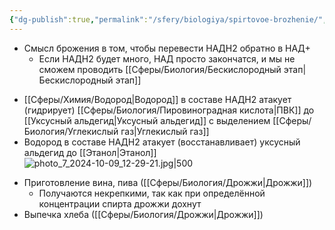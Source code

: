 ```yaml
---
{"dg-publish":true,"permalink":"/sfery/biologiya/spirtovoe-brozhenie/","tags":["Общаябиология"]}
---
```


 - Смысл брожения в том, чтобы перевести НАДН2 обратно в НАД+
	- Если НАДН2 будет много, НАД просто закончатся, и мы не сможем проводить [[Сферы/Биология/Бескислородный этап\|Бескислородный этап]]
+ [[Сферы/Химия/Водород\|Водород]] в составе НАДН2 атакует (гидрирует) [[Сферы/Биология/Пировиноградная кислота\|ПВК]] до [[Уксусный альдегид\|Уксусный альдегид]] с выделением [[Сферы/Биология/Углекислый газ\|Углекислый газ]]
+ Водород в составе НАДН2 атакует (восстанавливает) уксусный альдегид до [[Этанол\|Этанол]] 
![photo_7_2024-10-09_12-29-21.jpg|500](/img/user/%D0%90%D1%80%D1%85%D0%B8%D0%B2/%D0%9A%D1%8D%D1%88/photo_7_2024-10-09_12-29-21.jpg)
- Приготовление вина, пива ([[Сферы/Биология/Дрожжи\|Дрожжи]])
	- Получаются некрепкими, так как при определённой концентрации спирта дрожжи дохнут
- Выпечка хлеба ([[Сферы/Биология/Дрожжи\|Дрожжи]])